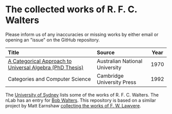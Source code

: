 # The collected works of R. F. C. Walters

Please inform us of any inaccuracies or missing works by either email or opening an "issue" on the GitHub repository.


| Title |Source| Year |
|:------|:-----|:----:|
|[A Categorical Approach to Universal Algebra (PhD Thesis)](https://github.com/mroman42/walters/blob/master/publications/1970-a-categorical-approach-to-universal-algebra.pdf)|Australian National University|1970|
|Categories and Computer Science|Cambridge University Press|1992|

The [University of Sydney](https://www.maths.usyd.edu.au/ut/pub-seek.py?sau=Walters+RFC&pp=3) lists some of the works of R. F. C. Walters.
The nLab has an entry for [Bob Walters](https://ncatlab.org/nlab/show/Bob+Walters).
This repository is based on a similar project by Matt Earnshaw [collecting the works of F. W. Lawvere](https://github.com/mattearnshaw/lawvere/).
